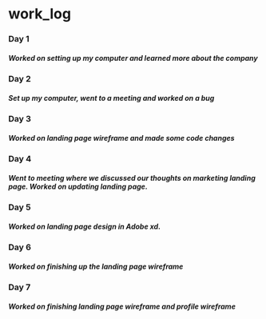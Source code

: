 # work_log

### Day 1

##### Worked on setting up my computer and learned more about the company

### Day 2

##### Set up my computer, went to a meeting and worked on a bug

### Day 3

##### Worked on landing page wireframe and made some code changes

### Day 4

##### Went to meeting where we discussed our thoughts on marketing landing page. Worked on updating landing page.

### Day 5

##### Worked on landing page design in Adobe xd.

### Day 6

##### Worked on finishing up the landing page wireframe

### Day 7

##### Worked on finishing landing page wireframe and profile wireframe